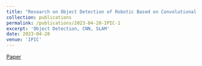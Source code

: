 ```yaml
---
title: "Research on Object Detection of Robotic Based on Convolutional Neural Network"
collection: publications
permalink: /publications/2023-04-28-IPIC-1
excerpt: 'Object Detection, CNN, SLAM'
date: 2023-04-28
venue: 'IPIC'
---
```


[Paper]()
